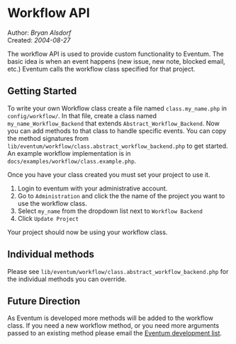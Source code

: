 Workflow API
============

Author: *Bryan Alsdorf*  
Created: *2004-08-27*

The workflow API is used to provide custom functionality to Eventum. The basic
idea is when an event happens (new issue, new note, blocked email, etc.)
Eventum calls the workflow class specified for that project.

Getting Started
---------------

To write your own Workflow class create a file named `class.my_name.php` in
`config/workflow/`. In that file, create a class named
`my_name_Workflow_Backend` that extends `Abstract_Workflow_Backend`. Now you
can add methods to that class to handle specific events. You can copy the
method signatures from
`lib/eventum/workflow/class.abstract_workflow_backend.php` to get started.  An
example workflow implementation is in
`docs/examples/workflow/class.example.php`.

Once you have your class created you must set your project to use it.

 1. Login to eventum with your administrative account.
 2. Go to `Administration` and click the the name of the project you want to use the workflow class.
 3. Select `my_name` from the dropdown list next to `Workflow Backend`
 4. Click `Update Project`

Your project should now be using your workflow class.

Individual methods
------------------

Please see `lib/eventum/workflow/class.abstract_workflow_backend.php` for the
individual methods you can override.

Future Direction
----------------

As Eventum is developed more methods will be added to the workflow class. If
you need a new workflow method, or you need more arguments passed to an
existing method please email the [Eventum development list](mailto:eventum-devel@lists.mysql.com).
